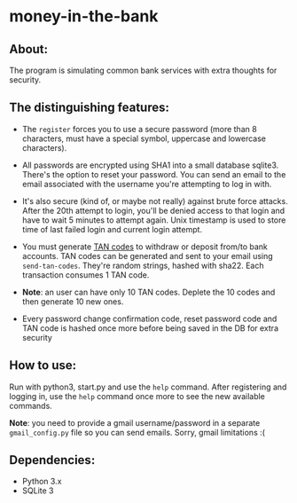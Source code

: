 # money-in-the-bank


## About:
The program is simulating common bank services with extra thoughts for security.


## The distinguishing features:
* The ``register`` forces you to use a secure password (more than 8 characters, must have a special symbol, uppercase and lowercase characters).


* All passwords are encrypted using SHA1 into a small database sqlite3.
There's the option to reset your password. You can send an email to the email associated with the username you're attempting to log in with.


* It's also secure (kind of, or maybe not really) against brute force attacks. After the 20th attempt to login, you'll
be denied access to that login and have to wait 5 minutes to attempt again. Unix timestamp is used to store time of
last failed login and current login attempt.


* You must generate [TAN codes](http://en.wikipedia.org/wiki/Transaction_authentication_number) to withdraw or deposit from/to bank accounts. TAN codes can be generated and sent to your email using ``send-tan-codes``.
They're random strings, hashed with sha22. Each transaction consumes 1 TAN code.

* **Note**: an user can have only 10 TAN codes. Deplete the 10 codes and then generate 10 new ones.


* Every password change confirmation code, reset password code and TAN code is hashed once more before being saved in the DB for extra security


## How to use:
Run with python3, start.py and use the ``help`` command. After registering and logging in, use the ``help`` command once more to see the new available commands.



**Note**: you need to provide a gmail username/password in a separate ``gmail_config.py`` file so you can send emails. Sorry, gmail limitations :(


## Dependencies:
* Python 3.x
* SQLite 3
